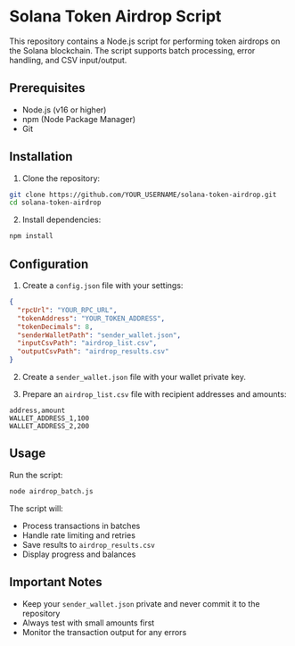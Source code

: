 # Solana Token Airdrop Script

This repository contains a Node.js script for performing token airdrops on the Solana blockchain. The script supports batch processing, error handling, and CSV input/output.

## Prerequisites

- Node.js (v16 or higher)
- npm (Node Package Manager)
- Git

## Installation

1. Clone the repository:
```bash
git clone https://github.com/YOUR_USERNAME/solana-token-airdrop.git
cd solana-token-airdrop
```

2. Install dependencies:
```bash
npm install
```

## Configuration

1. Create a `config.json` file with your settings:
```json
{
  "rpcUrl": "YOUR_RPC_URL",
  "tokenAddress": "YOUR_TOKEN_ADDRESS",
  "tokenDecimals": 8,
  "senderWalletPath": "sender_wallet.json",
  "inputCsvPath": "airdrop_list.csv",
  "outputCsvPath": "airdrop_results.csv"
}
```

2. Create a `sender_wallet.json` file with your wallet private key.

3. Prepare an `airdrop_list.csv` file with recipient addresses and amounts:
```csv
address,amount
WALLET_ADDRESS_1,100
WALLET_ADDRESS_2,200
```

## Usage

Run the script:
```bash
node airdrop_batch.js
```

The script will:
- Process transactions in batches
- Handle rate limiting and retries
- Save results to `airdrop_results.csv`
- Display progress and balances

## Important Notes

- Keep your `sender_wallet.json` private and never commit it to the repository
- Always test with small amounts first
- Monitor the transaction output for any errors